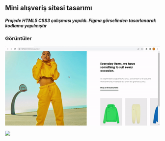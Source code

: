 <h2>Mini alışveriş sitesi tasarımı</h2>

<h5>Projede HTML5 CSS3 çalışması yapıldı. Figma görselinden tasarlanarak kodlama yapılmıştır</5>

<h3>Görüntüler</h3>

![](https://github.com/darahta/F-st_Project/blob/master/digifist.gif)

![](https://github.com/darahta/F-st_Project/blob/master/digifist1.gif)




